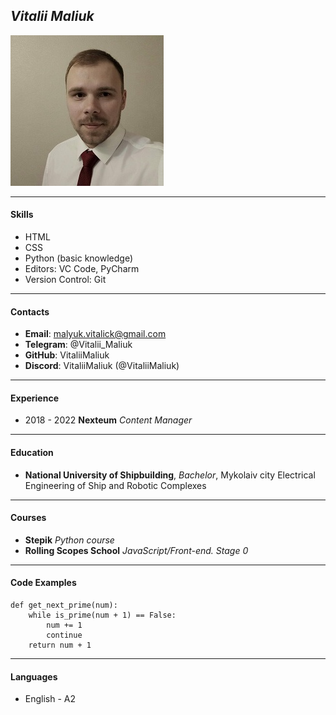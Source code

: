 ## *Vitalii Maliuk*
![my photo](./assets/my_photo.jpg)

---
#### Skills

* HTML
* CSS
* Python (basic knowledge)
* Editors: VC Code, PyCharm
* Version Control: Git
---
#### Contacts
* **Email**: malyuk.vitalick@gmail.com
* **Telegram**: @Vitalii_Maliuk
* **GitHub**: VitaliiMaliuk
* **Discord**: VitaliiMaliuk (@VitaliiMaliuk)
***
#### Experience
* 2018 - 2022 **Nexteum**
  *Content Manager*
***
#### Education
* **National University of Shipbuilding**, *Bachelor*, Mykolaiv city
  Electrical Engineering of Ship and Robotic Complexes
***  
#### Courses
* **Stepik** 
*Python course*  
* **Rolling Scopes School**
*JavaScript/Front-end. Stage 0*
***
#### Code Examples
```
def get_next_prime(num):
    while is_prime(num + 1) == False:
        num += 1
        continue
    return num + 1
```
***    
#### Languages
* English - A2
